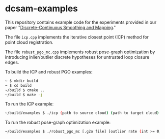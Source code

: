 # dcsam-examples

This repository contains example code for the experiments provided in
our paper "[Discrete-Continuous Smoothing and Mapping](https://arxiv.org/abs/2204.11936)."

The file `icp.cpp` implements the iterative closest point (ICP) method for point
cloud registration.

The file `robust_pgo_mc.cpp` implements robust pose-graph optimization by
introducing inlier/outlier discrete hypotheses for untrusted loop closure edges.

To build the ICP and robust PGO examples:

```bash
~ $ mkdir build
~ $ cd build
~/build $ cmake ..
~/build $ make -j
```

To run the ICP example:
```bash
~/build/examples $ ./icp (path to source cloud) (path to target cloud)
```

To run the robust pose-graph optimization example:
```bash
~/build/examples $ ./robust_pgo_mc [.g2o file] [outlier rate (int >= 0; default 0)] [is3D (0/1; default 1)] [num trials (default 1)]
```
